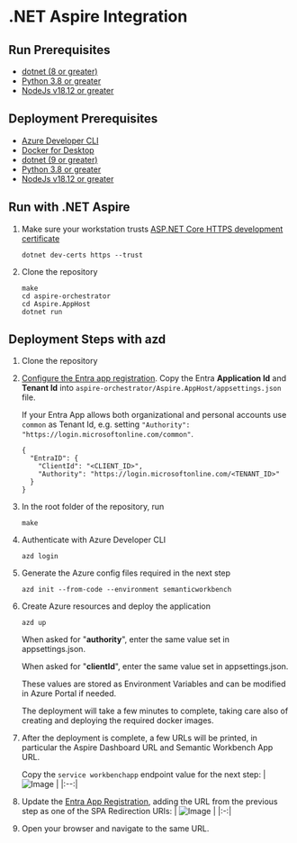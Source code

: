 # .NET Aspire Integration

## Run Prerequisites

- [dotnet (8 or greater)](https://dotnet.microsoft.com/download)
- [Python 3.8 or greater](https://www.python.org/downloads)
- [NodeJs v18.12 or greater](https://nodejs.org/en/download)

## Deployment Prerequisites

- [Azure Developer CLI](https://learn.microsoft.com/azure/developer/azure-developer-cli/install-azd)
- [Docker for Desktop](https://docs.docker.com/get-started/introduction/get-docker-desktop)
- [dotnet (9 or greater)](https://dotnet.microsoft.com/download)
- [Python 3.8 or greater](https://www.python.org/downloads)
- [NodeJs v18.12 or greater](https://nodejs.org/en/download)

## Run with .NET Aspire

1.  Make sure your workstation trusts
    [ASP.NET Core HTTPS development certificate](https://learn.microsoft.com/en-us/aspnet/core/security/enforcing-ssl?#trust-the-aspnet-core-https-development-certificate)

        dotnet dev-certs https --trust

2.  Clone the repository

        make
        cd aspire-orchestrator
        cd Aspire.AppHost
        dotnet run

## Deployment Steps with azd

1.  Clone the repository

2.  [Configure the Entra app registration](../docs/CUSTOM_APP_REGISTRATION.md).
    Copy the Entra **Application Id** and **Tenant Id** into
    `aspire-orchestrator/Aspire.AppHost/appsettings.json` file.

    If your Entra App allows both organizational and personal accounts
    use `common` as Tenant Id, e.g. setting
    `"Authority": "https://login.microsoftonline.com/common"`.

        {
          "EntraID": {
            "ClientId": "<CLIENT_ID>",
            "Authority": "https://login.microsoftonline.com/<TENANT_ID>"
          }
        }

3.  In the root folder of the repository, run

        make

4.  Authenticate with Azure Developer CLI

        azd login

5.  Generate the Azure config files required in the next step

        azd init --from-code --environment semanticworkbench

6.  Create Azure resources and deploy the application

        azd up

    When asked for "**authority**", enter the same value set in appsettings.json.

    When asked for "**clientId**", enter the same value set in appsettings.json.

    These values are stored as Environment Variables and can be modified in Azure
    Portal if needed.

    The deployment will take a few minutes to complete, taking care also of
    creating and deploying the required docker images.

7.  After the deployment is complete, a few URLs will be printed, in particular
    the Aspire Dashboard URL and Semantic Workbench App URL.

    Copy the `service workbenchapp` endpoint value for the next step:
    | ![Image](https://github.com/user-attachments/assets/0aae7518-bfa6-4f76-962a-df3d152e0155) |
    |:--:|

8.  Update the [Entra App Registration](https://portal.azure.com/#view/Microsoft_AAD_IAM/ActiveDirectoryMenuBlade/~/RegisteredApps),
    adding the URL from the previous step as one of the SPA Redirection URIs:
    | ![Image](https://github.com/user-attachments/assets/e709ee12-a3ef-4be3-9f2d-46d33c929f42) |
    |:-:|

9.  Open your browser and navigate to the same URL.
